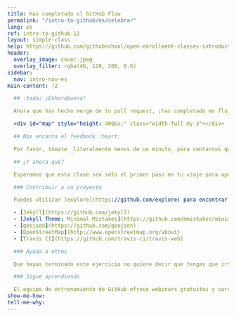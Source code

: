 ```yaml
---
title: Has completado el GitHub Flow
permalink: "/intro-to-github/es/celebrar"
lang: es
ref: intro-to-github-12
layout: simple-class
help: https://github.com/githubschool/open-enrollment-classes-introduction-to-github/issues/new?title=I%20need%20help&body=Describe%20what%20you%20need%20help%20with%20here.&labels=Help%20Wanted
header:
  overlay_image: cover.jpeg
  overlay_filter: rgba(46, 129, 200, 0.6)
sidebar:
  nav: intro-nav-es
main-content: |2

  ## :tada: ¡Enhorabuena!

  Ahora que has hecho merge de tu pull request, ¡has completado en flujo de trabajo de GitHub! ¡Comprueba tu nuevo pin en el mapa!

  <div id="map" style="height: 400px;" class="width-full my-3"></div>

  ## Nos encanta el feedback :heart:

  Por favor, tómate _literalmente menos de un minuto_ para contarnos qué te ha parecido este curso. También puedes optar por apuntarte para recibir avisos de clases futuras. [Empezar encuesta](http://www.surveygizmo.com/s3/3288550/intro-to-github)!

  ## ¿Y ahora qué?

  Esperamos que esta clase sea sólo el primer paso en tu viaje para aprender a utilizar GitHub, y que te haya mostrado lo fácil que es contribuir a proyectos. Si estás listo para los próximos pasos, aquí tienes algunas ideas.

  ### Contribuir a un proyecto

  Puedes utilizar [explore](https://github.com/explore) para encontrar un proyecto al que contribuir O, mejor aún, puedes contribuir a alguno de los proyectos de código abierto que ayudaron a hacer realidad este curso:

  - [Jekyll](https://github.com/jekyll)
  - [Jekyll Theme: Minimal Mistakes](https://github.com/mmistakes/minimal-mistakes)
  - [geojson](https://github.com/geojson)
  - [OpenStreetMap](http://www.openstreetmap.org/about)
  - [Travis CI](https://github.com/travis-ci/travis-web)

  ### Ayuda a otros

  Que hayas terminado este ejercicio no quiere decir que tengas que irte. Puedes pasarte por los Issues abiertos en cualquier momento y ayudar a otros estudiantes que están completando el curso. O, deja un comentario alentador en un pull request antiguo. ¡Puede que seas el motivo que los empuje a terminar!

  ### Sigue aprendiendo

  El equipo de entrenamiento de GitHub ofrece webinars gratuitos y cursos completos cada mes. Simplemente visita el sitio de [GitHub Training](https://services.github.com/training/) para apuntarte a nuestro próximo curso.
show-me-how: 
tell-me-why: 
---
```


